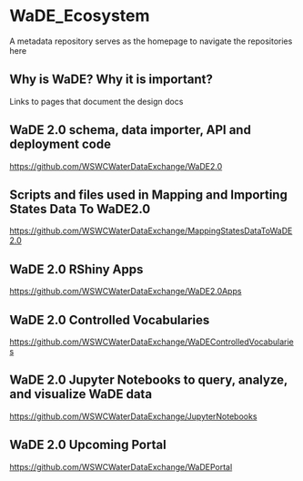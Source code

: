 # WaDE_Ecosystem
A metadata repository serves as the homepage to navigate the repositories here 


## Why is WaDE? Why it is important? 
Links to pages that document the design docs


## WaDE 2.0 schema, data importer, API and deployment code 
https://github.com/WSWCWaterDataExchange/WaDE2.0


## Scripts and files used in Mapping and Importing States Data To WaDE2.0
https://github.com/WSWCWaterDataExchange/MappingStatesDataToWaDE2.0


## WaDE 2.0 RShiny Apps
https://github.com/WSWCWaterDataExchange/WaDE2.0Apps


## WaDE 2.0 Controlled Vocabularies
https://github.com/WSWCWaterDataExchange/WaDEControlledVocabularies


## WaDE 2.0 Jupyter Notebooks to query, analyze, and visualize WaDE data
https://github.com/WSWCWaterDataExchange/JupyterNotebooks


## WaDE 2.0 Upcoming Portal
https://github.com/WSWCWaterDataExchange/WaDEPortal
